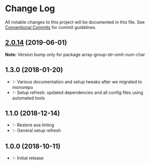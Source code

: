 # Change Log

All notable changes to this project will be documented in this file.
See [Conventional Commits](https://conventionalcommits.org) for commit guidelines.

## [2.0.14](https://gitlab.com/codsen/codsen/compare/array-group-str-omit-num-char@2.0.13...array-group-str-omit-num-char@2.0.14) (2019-06-01)

**Note:** Version bump only for package array-group-str-omit-num-char





## 1.3.0 (2018-01-20)

- ✨ Various documentation and setup tweaks after we migrated to monorepo
- ✨ Setup refresh: updated dependencies and all config files using automated tools

## 1.1.0 (2018-12-14)

- ✨ Restore ava linting
- ✨ General setup refresh

## 1.0.0 (2018-10-11)

- ✨ Initial release
